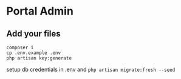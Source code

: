 # Portal Admin


## Add your files
```
composer i
cp .env.example .env
php artisan key:generate
```
setup db credentials in .env and ```php artisan migrate:fresh --seed```